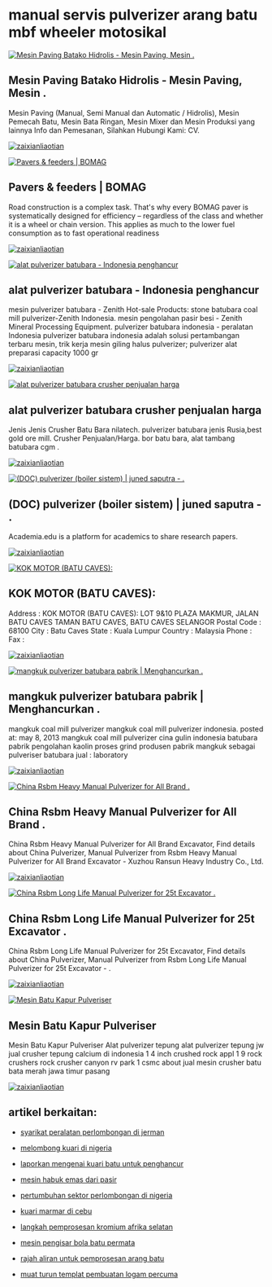 # manual servis pulverizer arang batu mbf wheeler motosikal
<a href="https://mnn.zoosnet.net/LR/Chatpre.aspx?id=MNN94995150&p=https://topgrinding.com/" target="_blank">![Mesin Paving Batako Hidrolis - Mesin Paving, Mesin .](https://github.com/technlg/images/blob/main/58.jpg)</a>
## Mesin Paving Batako Hidrolis - Mesin Paving, Mesin .
Mesin Paving (Manual, Semi Manual dan Automatic / Hidrolis), Mesin Pemecah Batu, Mesin Bata Ringan, Mesin Mixer dan Mesin Produksi yang lainnya Info dan Pemesanan, Silahkan Hubungi Kami: CV.
<a href="https://mnn.zoosnet.net/LR/Chatpre.aspx?id=MNN94995150&p=https://topgrinding.com/" target="_blank"><img src="https://github.com/technlg/images/raw/main/chat11.jpg" alt="zaixianliaotian"/></a><a href="//whatsapp.shibangsoft.com/WhatsApp.php" ><img src="https://github.com/technlg/images/raw/main/chat11.png" alt=""></a>
<a href="https://mnn.zoosnet.net/LR/Chatpre.aspx?id=MNN94995150&p=https://topgrinding.com/" target="_blank">![Pavers & feeders | BOMAG](https://github.com/technlg/images/blob/main/28.jpg)</a>
## Pavers & feeders | BOMAG
Road construction is a complex task. That's why every BOMAG paver is systematically designed for efficiency – regardless of the class and whether it is a wheel or chain version. This applies as much to the lower fuel consumption as to fast operational readiness 
<a href="https://mnn.zoosnet.net/LR/Chatpre.aspx?id=MNN94995150&p=https://topgrinding.com/" target="_blank"><img src="https://github.com/technlg/images/raw/main/chat11.jpg" alt="zaixianliaotian"/></a><a href="//whatsapp.shibangsoft.com/WhatsApp.php" ><img src="https://github.com/technlg/images/raw/main/chat11.png" alt=""></a>
<a href="https://mnn.zoosnet.net/LR/Chatpre.aspx?id=MNN94995150&p=https://topgrinding.com/" target="_blank">![alat pulverizer batubara - Indonesia penghancur](https://github.com/technlg/images/blob/main/26.jpg)</a>
## alat pulverizer batubara - Indonesia penghancur
mesin pulverizer batubara - Zenith Hot-sale Products: stone  batubara coal mill pulverizer-Zenith Indonesia. mesin pengolahan pasir besi - Zenith Mineral Processing Equipment.  pulverizer batubara indonesia - peralatan Indonesia pulverizer batubara indonesia adalah solusi pertambangan terbaru mesin,  trik kerja mesin giling halus pulverizer; pulverizer alat preparasi capacity 1000 gr 
<a href="https://mnn.zoosnet.net/LR/Chatpre.aspx?id=MNN94995150&p=https://topgrinding.com/" target="_blank"><img src="https://github.com/technlg/images/raw/main/chat11.jpg" alt="zaixianliaotian"/></a><a href="//whatsapp.shibangsoft.com/WhatsApp.php" ><img src="https://github.com/technlg/images/raw/main/chat11.png" alt=""></a>
<a href="https://mnn.zoosnet.net/LR/Chatpre.aspx?id=MNN94995150&p=https://topgrinding.com/" target="_blank">![alat pulverizer batubara crusher penjualan harga](https://github.com/technlg/images/blob/main/30.jpg)</a>
## alat pulverizer batubara crusher penjualan harga
Jenis Jenis Crusher Batu Bara nilatech. pulverizer batubara jenis Rusia,best gold ore mill. Crusher Penjualan/Harga. bor batu bara, alat tambang batubara cgm .
<a href="https://mnn.zoosnet.net/LR/Chatpre.aspx?id=MNN94995150&p=https://topgrinding.com/" target="_blank"><img src="https://github.com/technlg/images/raw/main/chat11.jpg" alt="zaixianliaotian"/></a><a href="//whatsapp.shibangsoft.com/WhatsApp.php" ><img src="https://github.com/technlg/images/raw/main/chat11.png" alt=""></a>
<a href="https://mnn.zoosnet.net/LR/Chatpre.aspx?id=MNN94995150&p=https://topgrinding.com/" target="_blank">![(DOC) pulverizer (boiler sistem) | juned saputra - .](https://github.com/technlg/images/blob/main/33.jpg)</a>
## (DOC) pulverizer (boiler sistem) | juned saputra - .
Academia.edu is a platform for academics to share research papers.
<a href="https://mnn.zoosnet.net/LR/Chatpre.aspx?id=MNN94995150&p=https://topgrinding.com/" target="_blank"><img src="https://github.com/technlg/images/raw/main/chat11.jpg" alt="zaixianliaotian"/></a><a href="//whatsapp.shibangsoft.com/WhatsApp.php" ><img src="https://github.com/technlg/images/raw/main/chat11.png" alt=""></a>
<a href="https://mnn.zoosnet.net/LR/Chatpre.aspx?id=MNN94995150&p=https://topgrinding.com/" target="_blank">![KOK MOTOR (BATU CAVES):](https://github.com/technlg/images/blob/main/57.jpg)</a>
## KOK MOTOR (BATU CAVES):
Address : KOK MOTOR (BATU CAVES): LOT 9&10 PLAZA MAKMUR, JALAN BATU CAVES TAMAN BATU CAVES, BATU CAVES SELANGOR Postal Code : 68100 City : Batu Caves State : Kuala Lumpur Country : Malaysia Phone : Fax :
<a href="https://mnn.zoosnet.net/LR/Chatpre.aspx?id=MNN94995150&p=https://topgrinding.com/" target="_blank"><img src="https://github.com/technlg/images/raw/main/chat11.jpg" alt="zaixianliaotian"/></a><a href="//whatsapp.shibangsoft.com/WhatsApp.php" ><img src="https://github.com/technlg/images/raw/main/chat11.png" alt=""></a>
<a href="https://mnn.zoosnet.net/LR/Chatpre.aspx?id=MNN94995150&p=https://topgrinding.com/" target="_blank">![mangkuk pulverizer batubara pabrik | Menghancurkan .](https://github.com/technlg/images/blob/main/50.jpg)</a>
## mangkuk pulverizer batubara pabrik | Menghancurkan .
mangkuk coal mill pulverizer mangkuk coal mill pulverizer indonesia. posted at: may 8, 2013 mangkuk coal mill pulverizer cina gulin indonesia batubara pabrik pengolahan kaolin proses grind produsen pabrik mangkuk sebagai pulveriser batubara jual : laboratory 
<a href="https://mnn.zoosnet.net/LR/Chatpre.aspx?id=MNN94995150&p=https://topgrinding.com/" target="_blank"><img src="https://github.com/technlg/images/raw/main/chat11.jpg" alt="zaixianliaotian"/></a><a href="//whatsapp.shibangsoft.com/WhatsApp.php" ><img src="https://github.com/technlg/images/raw/main/chat11.png" alt=""></a>
<a href="https://mnn.zoosnet.net/LR/Chatpre.aspx?id=MNN94995150&p=https://topgrinding.com/" target="_blank">![China Rsbm Heavy Manual Pulverizer for All Brand .](https://github.com/technlg/images/blob/main/37.jpg)</a>
## China Rsbm Heavy Manual Pulverizer for All Brand .
China Rsbm Heavy Manual Pulverizer for All Brand Excavator, Find details about China Pulverizer, Manual Pulverizer from Rsbm Heavy Manual Pulverizer for All Brand Excavator - Xuzhou Ransun Heavy Industry Co., Ltd.
<a href="https://mnn.zoosnet.net/LR/Chatpre.aspx?id=MNN94995150&p=https://topgrinding.com/" target="_blank"><img src="https://github.com/technlg/images/raw/main/chat11.jpg" alt="zaixianliaotian"/></a><a href="//whatsapp.shibangsoft.com/WhatsApp.php" ><img src="https://github.com/technlg/images/raw/main/chat11.png" alt=""></a>
<a href="https://mnn.zoosnet.net/LR/Chatpre.aspx?id=MNN94995150&p=https://topgrinding.com/" target="_blank">![China Rsbm Long Life Manual Pulverizer for 25t Excavator .](https://github.com/technlg/images/blob/main/16.jpg)</a>
## China Rsbm Long Life Manual Pulverizer for 25t Excavator .
China Rsbm Long Life Manual Pulverizer for 25t Excavator, Find details about China Pulverizer, Manual Pulverizer from Rsbm Long Life Manual Pulverizer for 25t Excavator - .
<a href="https://mnn.zoosnet.net/LR/Chatpre.aspx?id=MNN94995150&p=https://topgrinding.com/" target="_blank"><img src="https://github.com/technlg/images/raw/main/chat11.jpg" alt="zaixianliaotian"/></a><a href="//whatsapp.shibangsoft.com/WhatsApp.php" ><img src="https://github.com/technlg/images/raw/main/chat11.png" alt=""></a>
<a href="https://mnn.zoosnet.net/LR/Chatpre.aspx?id=MNN94995150&p=https://topgrinding.com/" target="_blank">![Mesin Batu Kapur Pulveriser](https://github.com/technlg/images/blob/main/5.jpg)</a>
## Mesin Batu Kapur Pulveriser
Mesin Batu Kapur Pulveriser Alat pulverizer tepung alat pulverizer tepung jw jual crusher tepung calcium di indonesia 1 4 inch crushed rock appl 1 9 rock crushers rock crusher canyon rv park 1 csmc about jual mesin crusher batu bata merah jawa timur pasang 
<a href="https://mnn.zoosnet.net/LR/Chatpre.aspx?id=MNN94995150&p=https://topgrinding.com/" target="_blank"><img src="https://github.com/technlg/images/raw/main/chat11.jpg" alt="zaixianliaotian"/></a><a href="//whatsapp.shibangsoft.com/WhatsApp.php" ><img src="https://github.com/technlg/images/raw/main/chat11.png" alt=""></a>
## artikel berkaitan:
* [syarikat peralatan perlombongan di jerman](syarikat%20peralatan%20perlombongan%20di%20jerman.md)
* [melombong kuari di nigeria](melombong%20kuari%20di%20nigeria.md)
* [laporkan mengenai kuari batu untuk penghancur](laporkan%20mengenai%20kuari%20batu%20untuk%20penghancur.md)
* [mesin habuk emas dari pasir](mesin%20habuk%20emas%20dari%20pasir.md)
* [pertumbuhan sektor perlombongan di nigeria](pertumbuhan%20sektor%20perlombongan%20di%20nigeria.md)
* [kuari marmar di cebu](kuari%20marmar%20di%20cebu.md)
* [langkah pemprosesan kromium afrika selatan](langkah%20pemprosesan%20kromium%20afrika%20selatan.md)
* [mesin pengisar bola batu permata](mesin%20pengisar%20bola%20batu%20permata.md)
* [rajah aliran untuk pemprosesan arang batu](rajah%20aliran%20untuk%20pemprosesan%20arang%20batu.md)
* [muat turun templat pembuatan logam percuma](muat%20turun%20templat%20pembuatan%20logam%20percuma.md)
